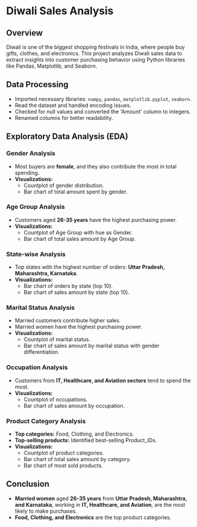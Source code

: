 # Diwali Sales Analysis

## Overview
Diwali is one of the biggest shopping festivals in India, where people buy gifts, clothes, and electronics. This project analyzes Diwali sales data to extract insights into customer purchasing behavior using Python libraries like Pandas, Matplotlib, and Seaborn.

## Data Processing
- Imported necessary libraries: `numpy`, `pandas`, `matplotlib.pyplot`, `seaborn`.
- Read the dataset and handled encoding issues.
- Checked for null values and converted the 'Amount' column to integers.
- Renamed columns for better readability.

## Exploratory Data Analysis (EDA)
### Gender Analysis
- Most buyers are **female**, and they also contribute the most in total spending.
- **Visualizations:**
  - Countplot of gender distribution.
  - Bar chart of total amount spent by gender.

### Age Group Analysis
- Customers aged **26-35 years** have the highest purchasing power.
- **Visualizations:**
  - Countplot of Age Group with hue as Gender.
  - Bar chart of total sales amount by Age Group.

### State-wise Analysis
- Top states with the highest number of orders: **Uttar Pradesh, Maharashtra, Karnataka**.
- **Visualizations:**
  - Bar chart of orders by state (top 10).
  - Bar chart of sales amount by state (top 10).

### Marital Status Analysis
- Married customers contribute higher sales.
- Married women have the highest purchasing power.
- **Visualizations:**
  - Countplot of marital status.
  - Bar chart of sales amount by marital status with gender differentiation.

### Occupation Analysis
- Customers from **IT, Healthcare, and Aviation sectors** tend to spend the most.
- **Visualizations:**
  - Countplot of occupations.
  - Bar chart of sales amount by occupation.

### Product Category Analysis
- **Top categories:** Food, Clothing, and Electronics.
- **Top-selling products:** Identified best-selling Product_IDs.
- **Visualizations:**
  - Countplot of product categories.
  - Bar chart of total sales amount by category.
  - Bar chart of most sold products.

## Conclusion
- **Married women** aged **26-35 years** from **Uttar Pradesh, Maharashtra, and Karnataka**, working in **IT, Healthcare, and Aviation**, are the most likely to make purchases.
- **Food, Clothing, and Electronics** are the top product categories.
